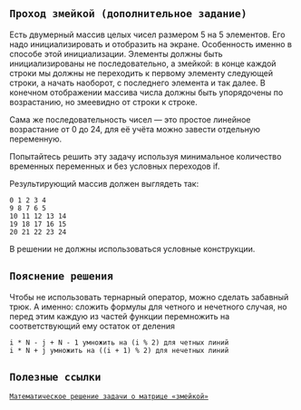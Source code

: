 ## `Проход змейкой (дополнительное задание)`

Есть двумерный массив целых чисел размером 5 на 5 элементов. 
Его надо инициализировать и отобразить на экране. Особенность именно в способе этой инициализации. 
Элементы должны быть инициализированы не последовательно, а змейкой: 
в конце каждой строки мы должны не переходить к первому элементу следующей строки, а начать наоборот, 
с последнего элемента и так далее. В конечном отображении массива числа должны быть упорядочены по возрастанию, 
но змеевидно от строки к строке. 

Сама же последовательность чисел — это простое линейное возрастание от 0 до 24, 
для её учёта можно завести отдельную переменную.

Попытайтесь решить эту задачу используя минимальное количество временных переменных и без условных переходов if. 

Результирующий массив должен выглядеть так:

```text
0 1 2 3 4
9 8 7 6 5
10 11 12 13 14
19 18 17 16 15
20 21 22 23 24
```
В решении не должны использоваться условные конструкции.

## `Пояснение решения`

Чтобы не использовать тернарный оператор, можно сделать забавный трюк. 
А именно: сложить формулы для четного и нечетного случая, 
но перед этим каждую из частей функции перемножить на соответствующий ему остаток от деления

```text
i * N - j + N - 1 умножить на (i % 2) для четных линий
i * N + j умножить на ((i + 1) % 2) для нечетных линий
```
## `Полезные ссылки`

[`Математическое решение задачи о матрице «змейкой»`](https://habr.com/ru/articles/672198/)
